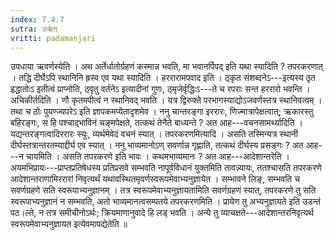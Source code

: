 ```yaml
---
index: 7.4.7
sutra: उर्ऋत्‌
vritti: padamanjari
---
```


 उपधाया ऋवर्णस्येति । अथ अर्तेर्धातोर्ग्रहणं कस्मान्न भवति, मा भवानर्पिपद् इति यथा स्यादिति ? तपरकरणात् । तद्धि दीर्घेऽपि स्थानिनि ह्रस्व एव यथा स्यादिति । हररारामपवाद इति । ठ्कृत संशब्दनेऽ---इत्यस्य ठृत इद्धातोःऽ इतीत्वं प्राप्नोति, ठ्वृतु वर्तनेऽ इत्यादीनां गुणः, ठ्मृजेर्वृद्धिःऽ---ते च रपराः सन्त हररारो भवन्ति । अचिकीर्तदिति । णौ कृतमपीत्वं न स्थानिवद् भवति । यत्र द्विरुक्ते परभागस्याद्योऽजवर्णस्तत्र स्थानिवत्वम् । तथा च ठोः पुयण्ज्यपरेऽ इति ज्ञापकमप्येतादृशमेव । ननु चान्तरङ्गा इररारः, णिज्मात्रापेक्षत्वात्; ऋकारस्तु बहिरङ्गः, स हि पश्चाद्भाविनं चङ्मपेक्षते, तत्कथं तेनैते बाध्यन्ते ? अत आह---वचनसामर्थ्यादिति । यद्यन्तरङ्गत्वादिररारः स्युः, व्यर्थमेवेदं वचनं स्यात् । तपरकरणमित्यादि । असति तस्मिन्यत्र स्थानी दीर्घस्तत्रान्तरतम्याद्दीर्घ एव स्यात् । ननु भाव्यमानोऽण् सवर्णान्न गृह्णाति, तत्कथं दीर्घस्य प्रसङ्गः ? अत आह---न चायमिति । असति तपरकरणे इति भावः । कथमभाव्यमानः ? अत आह---आदेशान्तरेति । अयमभिप्रायः---प्राप्तप्रतिषेधस्य प्रतिप्रसवे सम्भवति नापूर्वविधानं युक्तमिति तावन्न्यायः, ततश्चासति तपरकरणे आदेशान्तराणामिररारां निवृत्यर्थं यथावस्थितमृवर्णस्वरूपमेवाभ्यनुज्ञायेत । सम्भावने लिङ्, सम्भवति च सवर्णग्रहणे सति स्वरूपाभ्यनुज्ञानम् । तत्र स्वरूपमेवाभ्यनुज्ञायतामिति सवर्णग्रहणं स्यात्, तपरकरणे तु सति स्वरूपाभ्यनुज्ञानं न सम्भवति, अतो भाव्यमानत्वसम्पतये तपरकरणमिति । प्रायेण तु अभ्यनुज्ञायते इति उडन्तं पठ।ल्ते, न तत्र समीचीनोऽर्थः; क्रियमाणानुवादे हि लड् भवति । अन्ये तु व्याचक्षते---आदेशान्तरनिवृत्यर्थ स्वरूपमेवाभ्यनुज्ञायत इत्येवमापद्येतेति ॥